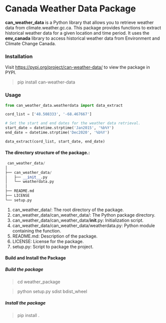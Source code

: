 # Canada Weather Data Package

**can_weather_data** is a Python library that allows you to retrieve weather data from climate.weather.gc.ca. This package provides functions to extract historical weather data for a given location and time period. It uses the **env_canada** library to access historical weather data from Environment and Climate Change Canada.

### Installation
Visit https://pypi.org/project/can-weather-data/ to view the package in PYPI.

>pip install can-weather-data

### Usage

```python
from can_weather_data.weatherdata import data_extract

cord_list = ['48.508333', '-68.467667']

# Set the start and end dates for the weather data retrieval.
start_date = datetime.strptime('Jan2015', '%b%Y')
end_date = datetime.strptime('Dec2020', '%b%Y')

data_extract(cord_list, start_date, end_date)
```



#### The directory structure of the package.:

```python
 can_weather_data/
│
├── can_weather_data/
│   ├── __init__.py
│   └── weatherdata.py
│
├── README.md
├── LICENSE
└── setup.py
```

1. can_weather_data/: The root directory of the package.
2. can_weather_data/can_weather_data/: The Python package directory.
3. can_weather_data/can_weather_data/__init__.py: Initialization script.
4. can_weather_data/can_weather_data/weatherdata.py: Python module containing the function.
5. README.md: Description of the package.
6. LICENSE: License for the package.
7. setup.py: Script to package the project.

#### Build and Install the Package

##### Build the package

>cd weather_package

>python setup.py sdist bdist_wheel

##### Install the package

>pip install .




